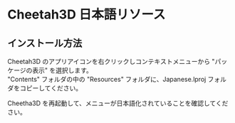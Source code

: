 # Cheetah3D 日本語リソース

## インストール方法

Cheetah3D のアプリアイコンを右クリックしコンテキストメニューから "パッケージの表示" を選択します。  
"Contents" フォルダの中の "Resources" フォルダに、Japanese.lproj フォルダをコピーしてください。

Cheetha3D を再起動して、メニューが日本語化されていることを確認してください。


